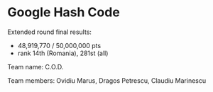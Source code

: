 # Google Hash Code

Extended round final results:
  * 48,919,770 / 50,000,000 pts
  * rank 14th (Romania), 281st (all)
  
Team name: C.O.D.

Team members: Ovidiu Marus, Dragos Petrescu, Claudiu Marinescu
